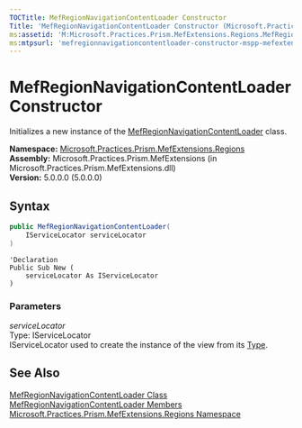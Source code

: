 ```yaml
---
TOCTitle: MefRegionNavigationContentLoader Constructor
Title: 'MefRegionNavigationContentLoader Constructor (Microsoft.Practices.Prism.MefExtensions.Regions)'
ms:assetid: 'M:Microsoft.Practices.Prism.MefExtensions.Regions.MefRegionNavigationContentLoader.\#ctor(Microsoft.Practices.ServiceLocation.IServiceLocator)'
ms:mtpsurl: 'mefregionnavigationcontentloader-constructor-mspp-mefextensions-regions.md'
---
```


# MefRegionNavigationContentLoader Constructor

Initializes a new instance of the [MefRegionNavigationContentLoader](/patterns-practices/reference/mefregionnavigationcontentloader-class-mspp-mefextensions-regions) class.

**Namespace:** [Microsoft.Practices.Prism.MefExtensions.Regions](/patterns-practices/reference/mspp-mefextensions-regions-namespace)<br/>
**Assembly:** Microsoft.Practices.Prism.MefExtensions (in Microsoft.Practices.Prism.MefExtensions.dll)<br/>
**Version:** 5.0.0.0 (5.0.0.0)

## Syntax

```C#
public MefRegionNavigationContentLoader(
	IServiceLocator serviceLocator
)
```
```VB
'Declaration
Public Sub New ( 
	serviceLocator As IServiceLocator
)
```

### Parameters

*serviceLocator*  
Type: IServiceLocator   
IServiceLocator used to create the instance of the view from its [Type](http://msdn.microsoft.com/en-us/library/42892f65).

## See Also

[MefRegionNavigationContentLoader Class](/patterns-practices/reference/mefregionnavigationcontentloader-class-mspp-mefextensions-regions)<br/>
[MefRegionNavigationContentLoader Members](/patterns-practices/reference/mefregionnavigationcontentloader-members-mspp-mefextensions-regions)<br/>
[Microsoft.Practices.Prism.MefExtensions.Regions Namespace](/patterns-practices/reference/mspp-mefextensions-regions-namespace)